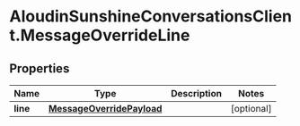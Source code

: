 # AloudinSunshineConversationsClient.MessageOverrideLine

## Properties

Name | Type | Description | Notes
------------ | ------------- | ------------- | -------------
**line** | [**MessageOverridePayload**](MessageOverridePayload.md) |  | [optional] 


